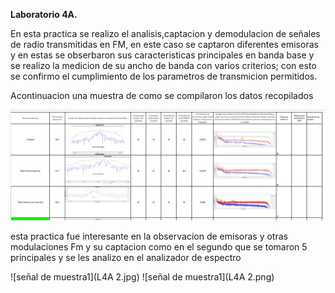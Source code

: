 **Laboratorio 4A.**

En esta practica se realizo el analisis,captacion y demodulacion de señales de radio transmitidas en FM, en este caso se captaron diferentes emisoras
y en estas se obserbaron sus caracteristicas principales en banda base y se realizo la medicion de su ancho de banda con varios criterios;
con esto se confirmo el cumplimiento de los parametros de transmicion permitidos.

Acontinuacion una muestra de como se compilaron los datos recopilados

![imagen](4,1.jpg)



esta practica fue interesante en la observacion de emisoras y otras modulaciones Fm y su captacion como en el segundo que se tomaron 5 principales y se les analizo en el analizador de espectro

![señal de muestra1](L4A 2.jpg)
![señal de muestra1](L4A 2.png)

